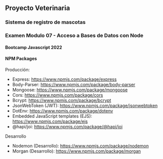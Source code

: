 ## Proyecto Veterinaria
### Sistema de registro de mascotas
### Examen Modulo 07 - Acceso a Bases de Datos con Node 
#### Bootcamp Javascript 2022

#### NPM Packages
Producción:
* Express: https://www.npmjs.com/package/express
* Body-Parser: https://www.npmjs.com/package/body-parser
* Mongoose: https://www.npmjs.com/package/mongoose 
* Cors: https://www.npmjs.com/package/cors  
* Bcrypt: https://www.npmjs.com/package/bcrypt
* JsonWebToken (JWT): https://www.npmjs.com/package/jsonwebtoken  
* DotEnv: https://www.npmjs.com/package/dotenv 
* Embedded JavaScript templates (EJS): https://www.npmjs.com/package/ejs
* @hapi/joi: https://www.npmjs.com/package/@hapi/joi

Desarrollo

* Nodemon (Desarrollo): https://www.npmjs.com/package/nodemon
* Morgan (Desarrollo): https://www.npmjs.com/package/morgan